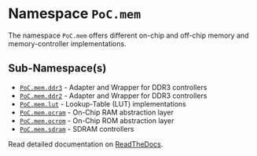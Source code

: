 # Namespace `PoC.mem`

The namespace `PoC.mem` offers different on-chip and off-chip memory and memory-controller
implementations.


## Sub-Namespace(s)

 - [`PoC.mem.ddr3`](ddr3) - Adapter and Wrapper for DDR3 controllers
 - [`PoC.mem.ddr2`](ddr2) - Adapter and Wrapper for DDR3 controllers
 - [`PoC.mem.lut`](lut) - Lookup-Table (LUT) implementations
 - [`PoC.mem.ocram`](ocram) - On-Chip RAM abstraction layer
 - [`PoC.mem.ocrom`](ocrom) - On-Chip ROM abstraction layer
 - [`PoC.mem.sdram`](sdram) - SDRAM controllers

Read detailed documentation on [ReadTheDocs](http://poc-library.readthedocs.io/en/latest/PoC/mem/index.html).
